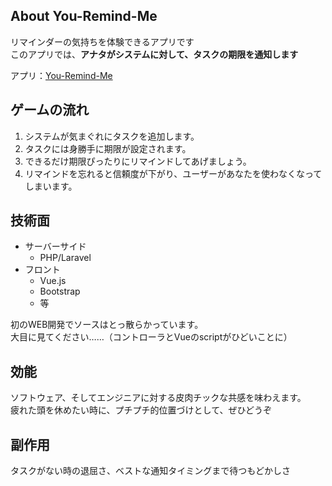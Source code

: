 ## About You-Remind-Me

リマインダーの気持ちを体験できるアプリです  
このアプリでは、**アナタがシステムに対して、タスクの期限を通知します**  

アプリ：[You-Remind-Me](http://you-remind-me.herokuapp.com/Reminder)

## ゲームの流れ

 1. システムが気まぐれにタスクを追加します。  
 1. タスクには身勝手に期限が設定されます。  
 1. できるだけ期限ぴったりにリマインドしてあげましょう。  
 1. リマインドを忘れると信頼度が下がり、ユーザーがあなたを使わなくなってしまいます。  

## 技術面
- サーバーサイド
  - PHP/Laravel
- フロント
  - Vue.js
  - Bootstrap
  - 等

初のWEB開発でソースはとっ散らかっています。  
大目に見てください……（コントローラとVueのscriptがひどいことに）

## 効能
ソフトウェア、そしてエンジニアに対する皮肉チックな共感を味わえます。  
疲れた頭を休めたい時に、プチプチ的位置づけとして、ぜひどうぞ

## 副作用
タスクがない時の退屈さ、ベストな通知タイミングまで待つもどかしさ

